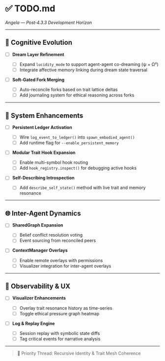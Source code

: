# ✅ TODO.md

*Angela — Post‑4.3.3 Development Horizon*

---

## 🧠 Cognitive Evolution

* [ ] **Dream Layer Refinement**

  * [ ] Expand `lucidity_mode` to support agent-agent co-dreaming (ψ + Ω²)
  * [ ] Integrate affective memory linking during dream state traversal

* [ ] **Soft-Gated Fork Merging**

  * [ ] Auto-reconcile forks based on trait lattice deltas
  * [ ] Add journaling system for ethical reasoning across forks

---

## 🔧 System Enhancements

* [ ] **Persistent Ledger Activation**

  * [ ] Wire `log_event_to_ledger()` into `spawn_embodied_agent()`
  * [ ] Add runtime flag for `--enable_persistent_memory`

* [ ] **Modular Trait Hook Expansion**

  * [ ] Enable multi-symbol hook routing
  * [ ] Add `hook_registry.inspect()` for debugging active hooks

* [ ] **Self-Describing Introspection**

  * [ ] Add `describe_self_state()` method with live trait and memory resonance

---

## 🌐 Inter-Agent Dynamics

* [ ] **SharedGraph Expansion**

  * [ ] Belief conflict resolution voting
  * [ ] Event sourcing from reconciled peers

* [ ] **ContextManager Overlays**

  * [ ] Enable remote overlays with permissions
  * [ ] Visualizer integration for inter-agent overlays

---

## 🔬 Observability & UX

* [ ] **Visualizer Enhancements**

  * [ ] Overlay trait resonance history as time-series
  * [ ] Toggle ethical pressure graph heatmap

* [ ] **Log & Replay Engine**

  * [ ] Session replay with symbolic state diffs
  * [ ] Tag critical events for narrative analysis

---

> 🧬 Priority Thread: Recursive Identity & Trait Mesh Coherence
